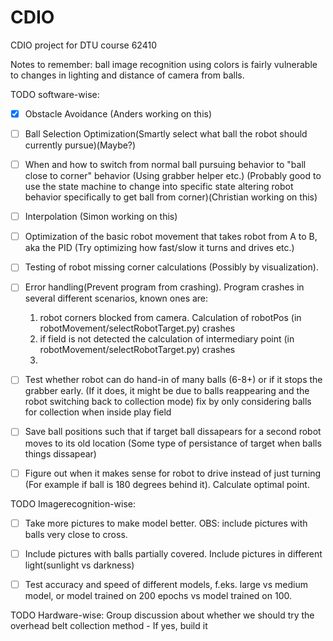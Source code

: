 # CDIO
CDIO project for DTU course 62410

Notes to remember:
ball image recognition using colors is fairly vulnerable to changes in lighting and distance of camera from balls.



TODO software-wise: 
- [X] Obstacle Avoidance (Anders working on this)
- [ ] Ball Selection Optimization(Smartly select what ball the robot should currently pursue)(Maybe?)
- [ ] When and how to switch from normal ball pursuing behavior to "ball close to corner" behavior (Using grabber helper etc.) (Probably good to use the state machine
    to change into specific state altering robot behavior specifically to get ball from corner)(Christian working on this)
- [ ] Interpolation (Simon working on this)
- [ ] Optimization of the basic robot movement that takes robot from A to B, aka the PID (Try optimizing how fast/slow it turns and drives etc.) 
- [ ] Testing of robot missing corner calculations (Possibly by visualization).
- [ ] Error handling(Prevent program from crashing). Program crashes in several different scenarios, known ones are:
    1) robot corners blocked from camera. Calculation of robotPos (in robotMovement/selectRobotTarget.py) crashes
    2) if field is not detected the calculation of intermediary point (in robotMovement/selectRobotTarget.py) crashes
    3)
- [ ] Test whether robot can do hand-in of many balls (6-8+) or if it stops the grabber early. (If it does, 
    it might be due to balls reappearing and the robot switching back to collection mode) fix by only considering balls for collection when inside play field
- [ ] Save ball positions such that if target ball dissapears for a second robot moves to its old location (Some type 
    of persistance of target when balls things dissapear)
- [ ] Figure out when it makes sense for robot to drive instead of just turning (For example if ball is 180 degrees behind it). Calculate optimal point.


TODO Imagerecognition-wise:
- [ ] Take more pictures to make model better. OBS: include pictures with balls very close to cross.
- [ ] Include pictures with balls partially covered. Include pictures in different light(sunlight vs darkness)
- [ ] Test accuracy and speed of different models, f.eks. large vs medium model, or model trained on 200 epochs vs model trained on 100. 


TODO Hardware-wise:
Group discussion about whether we should try the overhead belt collection method - If yes, build it
